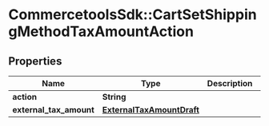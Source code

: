 # CommercetoolsSdk::CartSetShippingMethodTaxAmountAction

## Properties
Name | Type | Description | Notes
------------ | ------------- | ------------- | -------------
**action** | **String** |  | [optional] 
**external_tax_amount** | [**ExternalTaxAmountDraft**](ExternalTaxAmountDraft.md) |  | [optional] 


